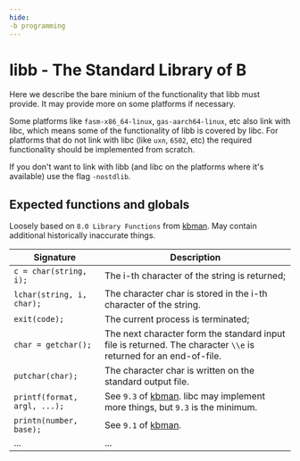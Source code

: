 ```yaml
---
hide:
-b programming
---
```

# libb - The Standard Library of B

Here we describe the bare minium of the functionality that libb must provide. It may provide more on some platforms if necessary.

Some platforms like `fasm-x86_64-linux`, `gas-aarch64-linux`, etc also link with libc, which means some of the functionality of libb is covered by libc. For platforms that do not link with libc (like `uxn`, `6502`, etc) the required functionality should be implemented from scratch.

If you don't want to link with libb (and libc on the platforms where it's available) use the flag `-nostdlib`.

## Expected functions and globals

Loosely based on `8.0 Library Functions` from [kbman][kbman]. May contain additional historically inaccurate things.

<!-- TODO: document the main(argc, argv) functionality that is provided by libb -->

| Signature                    | Description                                                                                                      |
|------------------------------|------------------------------------------------------------------------------------------------------------------|
| `c = char(string, i);`       | The i-th character of the string is returned;                                                                    |
| `lchar(string, i, char);`    | The character char is stored in the i-th character of the string.                                                |
| `exit(code);`                | The current process is terminated;                                                                               |
| `char = getchar();`          | The next character form the standard input file is returned. The character `\\e` is returned for an end-of-file. |
| `putchar(char);`             | The character char is written on the standard output file.                                                       |
| `printf(format, argl, ...);` | See `9.3` of [kbman][kbman]. libc may implement more things, but `9.3` is the minimum.                           |
| `printn(number, base);`      | See `9.1` of [kbman][kbman].                                                                                     |
| ...                          | ...                                                                                                              |

[kbman]: (https://www.nokia.com/bell-labs/about/dennis-m-ritchie/kbman.html)

